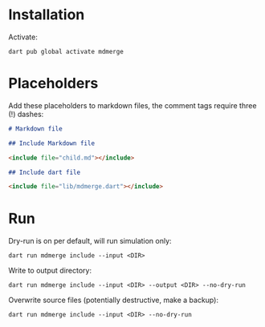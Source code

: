 # Installation 

Activate:
```shell
dart pub global activate mdmerge
```

# Placeholders

Add these placeholders to markdown files, the comment tags require three (!) dashes:

```markdown
# Markdown file 

## Include Markdown file

<include file="child.md"></include>

## Include dart file

<include file="lib/mdmerge.dart"></include>
```

# Run

Dry-run is on per default, will run simulation only:

```shell
dart run mdmerge include --input <DIR> 
```

Write to output directory: 

```shell
dart run mdmerge include --input <DIR> --output <DIR> --no-dry-run
```

Overwrite source files (potentially destructive, make a backup): 

```shell
dart run mdmerge include --input <DIR> --no-dry-run
```
